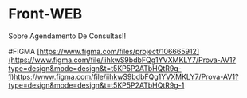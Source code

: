 # Front-WEB

Sobre Agendamento De Consultas!!

#FIGMA
[https://www.figma.com/files/project/106665912](https://www.figma.com/file/iihkwS9bdbFQg1YVXMKLY7/Prova-AV1?type=design&mode=design&t=t5KP5P2ATbHQtR9g-1)https://www.figma.com/file/iihkwS9bdbFQg1YVXMKLY7/Prova-AV1?type=design&mode=design&t=t5KP5P2ATbHQtR9g-1
